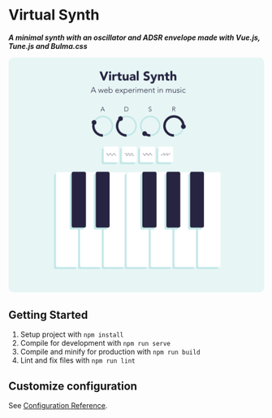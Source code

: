 # Virtual Synth

**_A minimal synth with an oscillator and ADSR envelope made with Vue.js, Tune.js and Bulma.css_**

<p align="start">
  <img src="Screenshot.png" width="" style="border-radius: 10px;">
</p>

## Getting Started

1. Setup project with `npm install`
2. Compile for development with `npm run serve`
3. Compile and minify for production with `npm run build`
4. Lint and fix files with `npm run lint`

## Customize configuration

See [Configuration Reference](https://cli.vuejs.org/config/).
